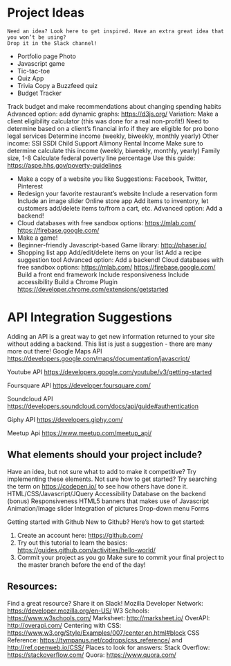 
# Project Ideas
	Need an idea? Look here to get inspired. Have an extra great idea that you won’t be using? 
	Drop it in the Slack channel! 
	
- Portfolio page 
Photo
- Javascript game
- Tic-tac-toe
- Quiz App
- Trivia 
Copy a Buzzfeed quiz
- Budget Tracker

Track budget and make recommendations about changing spending habits
Advanced option: add dynamic graphs: 
https://d3js.org/
Variation: Make a client eligibility calculator (this was done for a real non-profit!)
Need to determine based on a client’s financial info if they are eligible for pro bono legal services
Determine income (weekly, biweekly, monthly yearly)
Other income:
SSI
SSDI
Child Support
Alimony
Rental Income
Make sure to determine calculate this income (weekly, biweekly, monthly, yearly)
Family size, 1-8
Calculate federal poverty line percentage
Use this guide: https://aspe.hhs.gov/poverty-guidelines

- Make a copy of a website you like 
Suggestions: Facebook, Twitter, Pinterest
- Redesign your favorite restaurant’s website
Include a reservation form 
Include an image slider 
Online store app
Add items to inventory, let customers add/delete items to/from a cart, etc.
Advanced option: Add a backend! 
- Cloud databases with free sandbox options:
https://mlab.com/
https://firebase.google.com/
- Make a game! 
- Beginner-friendly Javascript-based Game library: http://phaser.io/
- Shopping list app
Add/edit/delete items on your list
Add a recipe suggestion tool
Advanced option: Add a backend!
Cloud databases with free sandbox options:
https://mlab.com/
https://firebase.google.com/
Build a front end framework
Include responsiveness
Include accessibility
Build a Chrome Plugin
https://developer.chrome.com/extensions/getstarted


# API Integration Suggestions
Adding an API is a great way to get new information returned to your site without adding a backend. This list is just a suggestion - there are many more out there! 
Google Maps API
https://developers.google.com/maps/documentation/javascript/

Youtube API
https://developers.google.com/youtube/v3/getting-started

Foursquare API
https://developer.foursquare.com/	

Soundcloud API
https://developers.soundcloud.com/docs/api/guide#authentication

Giphy API
https://developers.giphy.com/

Meetup Api
https://www.meetup.com/meetup_api/



## What elements should your project include? 
Have an idea, but not sure what to add to make it competitive? Try implementing these elements. Not sure how to get started? Try searching the term on https://codepen.io/ to see how others have done it. 
HTML/CSS/Javascript/JQuery
Accessibility 
Database on the backend (bonus)
Responsiveness 
HTML5 banners that makes use of Javascript 
Animation/Image slider 
Integration of pictures
Drop-down menu
Forms
		


Getting started with Github
New to Github? Here’s how to get started: 
1. Create an account here: https://github.com/
2. Try out this tutorial to learn the basics: https://guides.github.com/activities/hello-world/
3. Commit your project as you go
Make sure to commit your final project to the master branch before the end of the day! 



## Resources: 
Find a great resource? Share it on Slack! 
Mozilla Developer Network: https://developer.mozilla.org/en-US/
W3 Schools: https://www.w3schools.com/
Marksheet: http://marksheet.io/
OverAPI: http://overapi.com/
Centering with CSS: https://www.w3.org/Style/Examples/007/center.en.html#block
CSS Reference: https://tympanus.net/codrops/css_reference/ and http://ref.openweb.io/CSS/
Places to look for answers:
Stack Overflow: https://stackoverflow.com/
Quora: https://www.quora.com/

	
